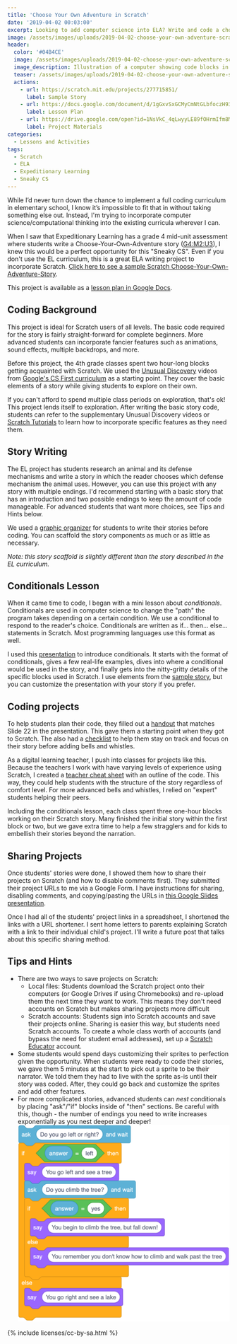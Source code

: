 ```yaml
---
title: 'Choose Your Own Adventure in Scratch'
date: '2019-04-02 00:03:00'
excerpt: Looking to add computer science into ELA? Write and code a choose your own adventure story in Scratch!
image: /assets/images/uploads/2019-04-02-choose-your-own-adventure-scratch.png
header:
  color: '#04B4CE'
  image: /assets/images/uploads/2019-04-02-choose-your-own-adventure-scratch.png
  image_description: Illustration of a computer showing code blocks in the style of the Scratch programming language next to an arrow that splits into two different heads.
  teaser: /assets/images/uploads/2019-04-02-choose-your-own-adventure-scratch.png
  actions:
    - url: https://scratch.mit.edu/projects/277715851/
      label: Sample Story
    - url: https://docs.google.com/document/d/1gGxvSxGCMyCmNtGLbfoczH93X2BPpLrCwxigmKe8ep8/edit
      label: Lesson Plan
    - url: https://drive.google.com/open?id=1NsVkC_4qLwyyLE89fOHrmIfm8MwNqGUL
      label: Project Materials
categories:
  - Lessons and Activities
tags:
  - Scratch
  - ELA
  - Expeditionary Learning
  - Sneaky CS
---
```


While I’d never turn down the chance to implement a full coding curriculum in elementary school, I know it’s impossible to fit that in without taking something else out. Instead, I'm trying to incorporate computer science/computational thinking into the existing curricula wherever I can.

When I saw that Expeditionary Learning has a grade 4 mid-unit assessment where students write a Choose-Your-Own-Adventure story ([G4:M2:U3](https://curriculum.eleducation.org/curriculum/ela/grade-4/module-2/unit-3/lesson-8)), I knew this would be a perfect opportunity for this "Sneaky CS".  Even if you don't use the EL curriculum, this is a great ELA writing project to incorporate Scratch.  [Click here to see a sample Scratch Choose-Your-Own-Adventure-Story](https://scratch.mit.edu/projects/277715851/).

This project is available as a [lesson plan in Google Docs](https://docs.google.com/document/d/1gGxvSxGCMyCmNtGLbfoczH93X2BPpLrCwxigmKe8ep8/edit#).

## Coding Background
This project is ideal for Scratch users of all levels. The basic code required for the story is fairly straight-forward for complete beginners. More advanced students can incorporate fancier features such as animations, sound effects, multiple backdrops, and more.

Before this project, the 4th grade classes spent two hour-long blocks getting acquainted with Scratch. We used the [Unusual Discovery](https://csfirst.withgoogle.com/c/cs-first/en/an-unusual-discovery/an-unusual-discovery/an-unusual-discovery.html) videos from [Google's CS First curriculum](https://csfirst.withgoogle.com/s/en/home) as a starting point. They cover the basic elements of a story while giving students to explore on their own. 

If you can't afford to spend multiple class periods on exploration, that's ok! This project lends itself to exploration. After writing the basic story code, students can refer to the supplementary Unusual Discovery videos or [Scratch Tutorials](https://scratch.mit.edu/projects/editor/?tutorial=all) to learn how to incorporate specific features as they need them.

## Story Writing
The EL project has students research an animal and its defense mechanisms and write a story in which the reader chooses which defense mechanism the animal uses. However, you can use this project with any story with multiple endings. I'd recommend starting with a basic story that has an introduction and two possible endings to keep the amount of code manageable. For advanced students that want more choices, see Tips and Hints below.

We used a [graphic organizer](https://docs.google.com/document/d/1ZIUIGAv46XKC4bq00eX7V72QOpTyUBqSLYgiT1CwbSQ/edit#/) for students to write their stories before coding. You can scaffold the story components as much or as little as necessary.

_Note: this story scaffold is slightly different than the story described in the EL curriculum._

## Conditionals Lesson
When it came time to code, I began with a mini lesson about _conditionals_. Conditionals are used in computer science to change the "path" the program takes depending on a certain condition. We use a conditional to respond to the reader's choice. Conditionals are written as if… then… else… statements in Scratch. Most programming languages use this format as well.

I used this [presentation](https://docs.google.com/presentation/d/1Fp7rwTa8_ndSC1v7oIsvVnm8D1I-jmd8Jqm4gykdlzw/edit#slide=id.p) to introduce conditionals. It starts with the format of conditionals, gives a few real-life examples, dives into where a conditional would be used in the story, and finally gets into the nitty-gritty details of the specific blocks used in Scratch. I use elements from the [sample story](https://scratch.mit.edu/projects/277715851/), but you can customize the presentation with your story if you prefer.

## Coding projects
To help students plan their code, they filled out a [handout](https://docs.google.com/document/d/1hJiIusp6xw7kxhTjD4VvlCGkm8YNcsuLaZjeWoTSH-M/edit) that matches Slide 22 in the presentation. This gave them a starting point when they got to Scratch. The also had a [checklist](https://docs.google.com/document/d/1HmjKPo3sjbh_vCdHpeU7bLwrYb37wggf8R7V6VF2X0g/edit#) to help them stay on track and focus on their story before adding bells and whistles.

As a digital learning teacher, I push into classes for projects like this. Because the teachers I work with have varying levels of experience using Scratch, I created a [teacher cheat sheet](https://docs.google.com/document/d/1_0PlJEVGJpvJIYTAlE45ONdizCtKB5UeO1kfOIks3As/edit#) with an outline of the code. This way, they could help students with the structure of the story regardless of comfort level. For more advanced bells and whistles, I relied on "expert" students helping their peers.

Including the conditionals lesson, each class spent three one-hour blocks working on their Scratch story. Many finished the initial story within the first block or two, but we gave extra time to help a few stragglers and for kids to embellish their stories beyond the narration.


## Sharing Projects
Once students' stories were done, I showed them how to share their projects on Scratch (and how to disable comments first). They submitted their project URLs to me via a Google Form.  I have instructions for sharing, disabling comments, and copying/pasting the URLs in [this Google Slides presentation](https://docs.google.com/presentation/d/1eNorb_fd6KgESFWU0xmTQuXaPaHiI-P56O3M8K3sB_0/edit).

Once I had all of the students' project links in a spreadsheet, I shortened the links with a URL shortener. I sent home letters to parents explaining Scratch with a link to their individual child's project. I'll write a future post that talks about this specific sharing method.

## Tips and Hints
* There are two ways to save projects on Scratch:
	* Local files: Students download the Scratch project onto their computers (or Google Drives if using Chromebooks) and re-upload them the next time they want to work. This means they don't need accounts on Scratch but makes sharing projects more difficult
	* Scratch accounts: Students sign into Scratch accounts and save their projects online. Sharing is easier this way, but students need Scratch accounts. To create a whole class worth of accounts (and bypass the need for student email addresses), set up a [Scratch Educator](https://scratch.mit.edu/educators) account.
* Some students would spend days customizing their sprites to perfection given the opportunity. When students were ready to code their stories, we gave them 5 minutes  at the start to pick out a sprite to be their narrator. We told them they had to live with the sprite as-is until their story was coded. After, they could go back and customize the sprites and add other features.
* For more complicated stories, advanced students can _nest_ conditionals by placing "ask"/"if" blocks inside of "then" sections. Be careful with this, though - the number of endings you need to write increases exponentially as you nest deeper and deeper!
![Screenshot of Scratch blocks showing a nested set of conditionals. The story asks the person to choose whether they want to go left or right. Going left asks if they want to climb a tree. If yes, they fall. Otherwise, they walk past the tree. If they chose to go right, they see a lake.](/assets/images/uploads/2019-04-02-choose-your-own-adventure-scratch-nested-if.png)


{% include licenses/cc-by-sa.html %}
